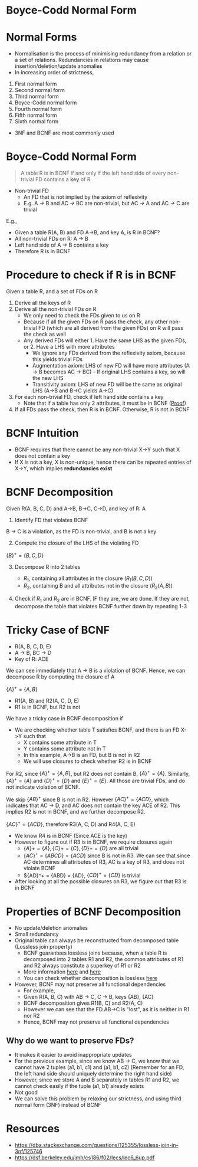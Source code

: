 # Boyce-Codd Normal Form

# Normal Forms

-   Normalisation is the process of minimising redundancy from a relation or a set of relations. Redundancies in relations may cause insertion/deletion/update anomalies
-   In increasing order of strictness,

1. First normal form
2. Second normal form
3. Third normal form
4. Boyce-Codd normal form
5. Fourth normal form
6. Fifth normal form
7. Sixth normal form

-   3NF and BCNF are most commonly used

# Boyce-Codd Normal Form

> A table R is in BCNF if and only if the left hand side of every non-trivial FD contains a **key** of R

-   Non-trivial FD
    -   An FD that is not implied by the axiom of reflexivity
    -   E.g. A -> B and AC -> BC are non-trivial, but AC -> A and AC -> C are trivial

E.g.,

-   Given a table R(A, B) and FD A->B, and key A, is R in BCNF?
-   All non-trivial FDs on R: A -> B
-   Left hand side of A -> B contains a key
-   Therefore R is in BCNF

# Procedure to check if R is in BCNF

Given a table R, and a set of FDs on R

1. Derive all the keys of R
2. Derive all the non-trivial FDs on R
    - We only need to check the FDs given to us on R
    - Because if all the given FDs on R pass the check, any other non-trivial FD (which are all derived from the given FDs) on R will pass the check as well
    - Any derived FDs will either 1. Have the same LHS as the given FDs, or 2. Have a LHS with more attributes
        - We ignore any FDs derived from the reflexivity axiom, because this yields trivial FDs
        - Augmentation axiom: LHS of new FD will have more attributes (A -> B becomes AC -> BC) - If original LHS contains a key, so will the new LHS
        - Transitivity axiom: LHS of new FD will be the same as original LHS (A->B and B->C yields A->C)
3. For each non-trivial FD, check if left hand side contains a key
    - Note that if a table has only 2 attributes, it must be in BCNF ([Proof](https://stackoverflow.com/questions/33455459/how-is-every-binary-relation-bcnf/50202899))
4. If all FDs pass the check, then R is in BCNF. Otherwise, R is not in BCNF

# BCNF Intuition

-   BCNF requires that there cannot be any non-trivial X->Y such that X does not contain a key
-   If X is not a key, X is non-unique, hence there can be repeated entries of X->Y, which implies **redundancies exist**

# BCNF Decomposition

Given R(A, B, C, D) and A->B, B->C, C->D, and key of R: A

1. Identify FD that violates BCNF

B -> C is a violation, as the FD is non-trivial, and B is not a key

2. Compute the closure of the LHS of the violating FD

$\{B\}^+ = \{B, C, D\}$

3. Decompose R into 2 tables

    - $R_1$, containing all attributes in the closure ($R_1(B, C, D)$)
    - $R_2$, containing B and all attributes not in the closure ($R_2(A, B)$)

4. Check if $R_1$ and $R_2$ are in BCNF. IF they are, we are done. If they are not, decompose the table that violates BCNF further down by repeating 1-3

# Tricky Case of BCNF

-   R(A, B, C, D, E)
-   A -> B, BC -> D
-   Key of R: ACE

We can see immediately that A -> B is a violation of BCNF. Hence, we can decompose R by computing the closure of A

$\{A\}^+ = \{A, B\}$

-   R1(A, B) and R2(A, C, D, E)
-   R1 is in BCNF, but R2 is not

We have a tricky case in BCNF decomposition if

-   We are checking whether table T satisfies BCNF, and there is an FD X->Y such that
    -   X contains some attribute in T
    -   Y contains some attribute not in T
    -   In this example, A->B is an FD, but B is not in R2
    -   We will use closures to check whether R2 is in BCNF

For R2, since $\{A\}^+ = \{A, B\}$, but R2 does not contain B, $\{A\}^+ = \{A\}$. Similarly, $\{A\}^+ = \{A\}$ and $\{D\}^+ = \{D\}$ and $\{E\}^+ = \{E\}$. All those are trivial FDs, and do not indicate violation of BCNF.

We skip $\{AB\}^+$ since B is not in R2. However $\{AC\}^+ = \{ACD\}$, which indicates that AC -> D, and AC does not contain the key ACE of R2. This implies R2 is not in BCNF, and we further decompose R2.

$\{AC\}^+ = \{ACD\}$, therefore R3(A, C, D) and R4(A, C, E)

-   We know R4 is in BCNF (Since ACE is the key)
-   However to figure out if R3 is in BCNF, we require closures again
    -   $\{A\}+ = \{A\}, \{C\}+ = \{C\}, \{D\}+ = \{D\}$ are all trivial
    -   $\{AC\}^+ = \{ABCD\} = \{ACD\}$ since B is not in R3. We can see that since AC determines all attributes of R3, AC is a key of R3, and does not violate BCNF
    -   $\{AD\}^+ = \{ABD\} = \{AD\}, $\{CD\}^+ = \{CD\}$ is trivial
-   After looking at all the possible closures on R3, we figure out that R3 is in BCNF

# Properties of BCNF Decomposition

-   No update/deletion anomalies
-   Small redundancy
-   Original table can always be reconstructed from decomposed table (Lossless join property)
    -   BCNF guarantees lossless joins because, when a table R is decomposed into 2 tables R1 and R2, the common attributes of R1 and R2 always constitute a superkey of R1 or R2
    -   More information [here](https://dba.stackexchange.com/questions/125355/lossless-join-in-3nf/125746) and [here](https://stackoverflow.com/questions/33963874/bcnf-decompositions-and-lossless-joins-for-databases)
    -   You can check whether decomposition is lossless [here](https://www.youtube.com/watch?v=TQ3ME7oOupU)
-   However, BCNF may not preserve all functional dependencies
    -   For example,
    -   Given R(A, B, C) with AB -> C, C -> B, keys {AB}, {AC}
    -   BCNF decomposition gives R1(B, C) and R2(A, C)
    -   However we can see that the FD AB->C is "lost", as it is neither in R1 nor R2
    -   Hence, BCNF may not preserve all functional dependencies

## Why do we want to preserve FDs?

-   It makes it easier to avoid inappropriate updates
-   For the previous example, since we know AB -> C, we know that we cannot have 2 tuples (a1, b1, c1) and (a1, b1, c2) (Remember for an FD, the left hand side should uniquely determine the right hand side)
-   However, since we store A and B separately in tables R1 and R2, we cannot check easily if the tuple (a1, b1) already exists
-   Not good
-   We can solve this problem by relaxing our strictness, and using third normal form (3NF) instead of BCNF

# Resources

-   https://dba.stackexchange.com/questions/125355/lossless-join-in-3nf/125746
-   https://dsf.berkeley.edu/jmh/cs186/f02/lecs/lec6_6up.pdf
